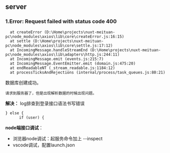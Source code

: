 ## server
### 1.Error: Request failed with status code 400
      at createError (D:\Home\projects\nuxt-meituan-pc\node_modules\axios\lib\core\createError.js:16:15)
      at settle (D:\Home\projects\nuxt-meituan-pc\node_modules\axios\lib\core\settle.js:17:12)
      at IncomingMessage.handleStreamEnd (D:\Home\projects\nuxt-meituan-pc\node_modules\axios\lib\adapters\http.js:244:11)
      at IncomingMessage.emit (events.js:215:7)
      at IncomingMessage.EventEmitter.emit (domain.js:475:20)
      at endReadableNT (_stream_readable.js:1184:12)
      at processTicksAndRejections (internal/process/task_queues.js:80:21)

数据库创建成功。

`请求到服务器了，但是出现解析数据的时候出现问题。`

**解决：**
log排查到登录接口语法书写错误
```
} else {
      if (user) {
```

**node端接口调试**：
 - 浏览器node调试：起服务命令加上 --inspect
 - vscode调试，配置launch.json